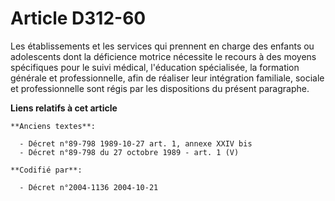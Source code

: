 # Article D312-60

Les établissements et les services qui prennent en charge des enfants ou adolescents dont la déficience motrice nécessite le
recours à des moyens spécifiques pour le suivi médical, l'éducation spécialisée, la formation générale et professionnelle,
afin de réaliser leur intégration familiale, sociale et professionnelle sont régis par les dispositions du présent
paragraphe.

**Liens relatifs à cet article**

	**Anciens textes**:

	  - Décret n°89-798 1989-10-27 art. 1, annexe XXIV bis
	  - Décret n°89-798 du 27 octobre 1989 - art. 1 (V)

	**Codifié par**:

	  - Décret n°2004-1136 2004-10-21
